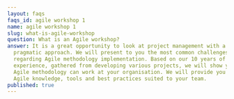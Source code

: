 ```yaml
---
layout: faqs
faqs_id: agile workshop 1
name: agile workshop 1
slug: what-is-agile-workshop
question: What is an Agile workshop?
answer: It is a great opportunity to look at project management with a deep
  pragmatic approach. We will present to you the most common challenges
  regarding Agile methodology implementation. Based on our 10 years of
  experience, gathered from developing various projects, we will show you how
  Agile methodology can work at your organisation. We will provide you with
  Agile knowledge, tools and best practices suited to your team.
published: true
---
```


